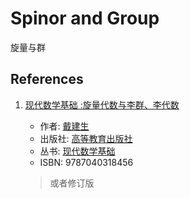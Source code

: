 # Spinor and Group

旋量与群

## References

1. [现代数学基础 :旋量代数与李群、李代数](https://book.douban.com/subject/25866583/)

   - 作者: [戴建生](https://book.douban.com/subject_search?search_text=%E6%88%B4%E5%BB%BA%E7%94%9F)
   - 出版社: [高等教育出版社](https://book.douban.com/press/2549)
   - 丛书: [现代数学基础](https://book.douban.com/series/1915)
   - ISBN: 9787040318456

   > 或者修订版
